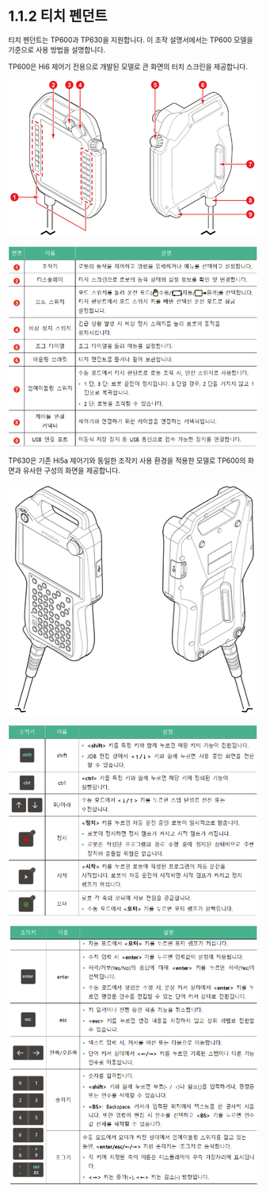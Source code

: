 # 1.1.2 티치 펜던트

티치 펜던트는 TP600과 TP630을 지원합니다. 이 조작 설명서에서는 TP600 모델을 기준으로 사용 방법을 설명합니다.

TP600은 Hi6 제어기 전용으로 개발된 모델로 큰 화면의 터치 스크린을 제공합니다.

![&#xADF8;&#xB9BC; 6 TP600 &#xC55E;&#xBA74;\(&#xC88C;\) / &#xB4B7;&#xBA74;\(&#xC6B0;\)](../../.gitbook/assets/image%20%2816%29.png)

![](../../.gitbook/assets/image%20%2817%29.png)

TP630은 기존 Hi5a 제어기와 동일한 조작키 사용 환경을 적용한 모델로 TP600의 화면과 유사한 구성의 화면을 제공합니다.

![](../../.gitbook/assets/image%20%2831%29.png)

![](../../.gitbook/assets/image%20%284%29.png)

![](../../.gitbook/assets/image%20%2821%29.png)

